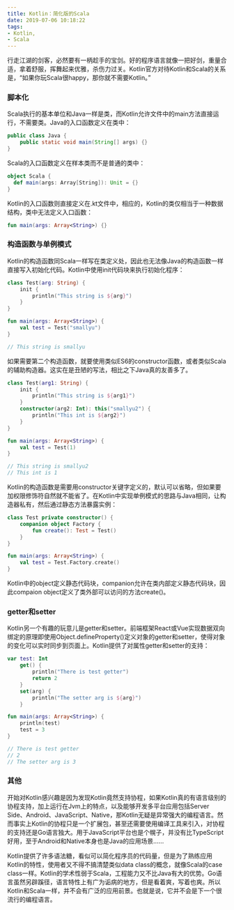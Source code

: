 ```yaml
---
title: Kotlin：简化版的Scala
date: 2019-07-06 10:18:22
tags: 
- Kotlin,
- Scala
---
```


行走江湖的剑客，必然要有一柄趁手的宝剑。好的程序语言就像一把好剑，重量合适，拿着舒服，挥舞起来优雅，杀伤力过关。Kotlin官方对待Kotlin和Scala的关系是，“如果你玩Scala很happy，那你就不需要Kotlin。”

### 脚本化

Scala执行的基本单位和Java一样是类，而Kotlin允许文件中的main方法直接运行，不需要类。Java的入口函数定义在类中：

```Java
public class Java {
    public static void main(String[] args) {}
}
```

Scala的入口函数定义在样本类而不是普通的类中：

```Scala
object Scala {
  def main(args: Array[String]): Unit = {}
}
```

Kotlin的入口函数则直接定义在.kt文件中，相应的，Kotlin的类仅相当于一种数据结构，类中无法定义入口函数：

```Kotlin
fun main(args: Array<String>) {}
```

### 构造函数与单例模式

Kotlin的构造函数同Scala一样写在类定义处，因此也无法像Java的构造函数一样直接写入初始化代码。Kotlin中使用init代码块来执行初始化程序：

```Kotlin
class Test(arg: String) {
    init {
        println("This string is ${arg}")
    }
}

fun main(args: Array<String>) {
    val test = Test("smallyu")
}

// This string is smallyu
```

如果需要第二个构造函数，就要使用类似ES6的constructor函数，或者类似Scala的辅助构造器。这实在是丑陋的写法，相比之下Java真的友善多了。

```Kotlin
class Test(arg1: String) {
    init {
        println("This string is ${arg1}")
    }
    constructor(arg2: Int): this("smallyu2") {
        println("This int is ${arg2}")
    }
}

fun main(args: Array<String>) {
    val test = Test(1)
}

// This string is smallyu2
// This int is 1
```

Kotlin的构造函数是需要用constructor关键字定义的，默认可以省略，但如果要加权限修饰符自然就不能省了。在Kotlin中实现单例模式的思路与Java相同，让构造器私有，然后通过静态方法暴露实例：

```Kotlin
class Test private constructor() {
    companion object Factory {
        fun create(): Test = Test()
    }
}

fun main(args: Array<String>) {
    val test = Test.Factory.create()
}
```

Kotlin中的object定义静态代码块，companion允许在类内部定义静态代码块，因此compaion object定义了类外部可以访问的方法create()。

### getter和setter

Kotlin另一个有趣的玩意儿是getter和setter。前端框架React或Vue实现数据双向绑定的原理即使用Object.defineProperty()定义对象的getter和setter，使得对象的变化可以实时同步到页面上。Kotlin提供了对属性getter和setter的支持：

```Kotlin
var test: Int
    get() {
        println("There is test getter")
        return 2
    }
    set(arg) {
        println("The setter arg is ${arg}")
    }

fun main(args: Array<String>) {
    println(test)
    test = 3
}

// There is test getter
// 2
// The setter arg is 3
```

### 其他

开始对Kotlin感兴趣是因为发现Kotlin竟然支持协程，如果Kotlin真的有语言级别的协程支持，加上运行在Jvm上的特点，以及能够开发多平台应用包括Server Side、Android、JavaScript、Native，那Kotlin无疑是异常强大的编程语言。然而事实上Kotlin的协程只是一个扩展包，甚至还需要使用编译工具来引入，对协程的支持还是Go语言独大。用于JavaScript平台也是个幌子，并没有比TypeScript好用，至于Android和Native本身也是Java的应用场景……

Kotlin提供了许多语法糖，看似可以简化程序员的代码量，但是为了熟练应用Kotlin的特性，使用者又不得不搞清楚类似data class的概念，就像Scala的case class一样。Kotlin的学术性弱于Scala，工程能力又不比Java有大的优势。Go语言虽然另辟蹊径，语言特性上有广为诟病的地方，但是看着爽，写着也爽。所以Kotlin和Scala一样，并不会有广泛的应用前景。也就是说，它并不会是下一个很流行的编程语言。

